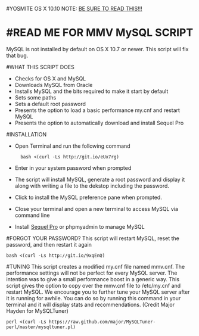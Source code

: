 #YOSMITE OS X 10.10 NOTE:
[BE SURE TO READ THIS!!!](https://github.com/MacMiniVault/Mac-Scripts/blob/master/mmvMySQL/mmvmysql-Yosemite.md)

#READ ME FOR MMV MySQL SCRIPT
===========

MySQL is not installed by default on OS X 10.7 or newer.  This script will fix that bug.

#WHAT THIS SCRIPT DOES
+ Checks for OS X and MySQL
+ Downloads MySQL from Oracle
+ Installs MySQL and the bits required to make it start by default
+ Sets some paths 
+ Sets a default root password
+ Presents the option to load a basic performance my.cnf and restart MySQL
+ Presents the option to automatically download and install Sequel Pro

#INSTALLATION
+ Open Terminal and run the following command

        bash <(curl -Ls http://git.io/eUx7rg)

+ Enter in your system password when prompted
+ The script will install MySQL, generate a root password and display it along with writing a file to the dekstop including the password.
+ Click to install the MySQL preference pane when prompted.
+ Close your terminal and open a new terminal to access MySQL via command line
+ Install [Sequel Pro](http://www.sequelpro.com/) or phpmyadmin to manage MySQL

#FORGOT YOUR PASSWORD?
This script will restart MySQL, reset the password, and then restart it again

	bash <(curl -Ls http://git.io/9xqEnQ)

#TUNING
This script creates a modified my.cnf file named mmv.cnf.  The performance settings will not be perfect for every MySQL server.  The intention was to give a small performance boost in a generic way.  This script gives the option to copy over the mmv.cnf file to /etc/my.cnf and restart MySQL.  We encourage you to further tune your MySQL server after it is running for awhile.  You can do so by running this command in your terminal and it will display stats and recommendations. (Credit Major Hayden for MySQLTuner)

	perl <(curl -Ls https://raw.github.com/major/MySQLTuner-perl/master/mysqltuner.pl)

